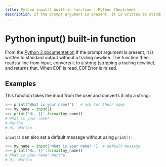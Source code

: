 ```yaml
---
title: Python input() built-in function - Python Cheatsheet
description: If the prompt argument is present, it is written to standard output without a trailing newline. The function then reads a line from input, converts it to a string (stripping a trailing newline), and returns that. When EOF is read, EOFError is raised.
---
```


# Python input() built-in function

<base-disclaimer>
  <base-disclaimer-title>
    From the <a target="_blank" href="https://docs.python.org/3/library/functions.html#input">Python 3 documentation</a>
  </base-disclaimer-title>
  <base-disclaimer-content>
   If the prompt argument is present, it is written to standard output without a trailing newline. The function then reads a line from input, converts it to a string (stripping a trailing newline), and returns that. When EOF is read, EOFError is raised.
  </base-disclaimer-content>
</base-disclaimer>

## Examples

This function takes the input from the user and converts it into a string:

```python
>>> print('What is your name?')   # ask for their name
>>> my_name = input()
>>> print('Hi, {}'.format(my_name))
# What is your name?
# Martha
# Hi, Martha
```

`input()` can also set a default message without using `print()`:

```python
>>> my_name = input('What is your name? ')  # default message
>>> print('Hi, {}'.format(my_name))
# What is your name? Martha
# Hi, Martha
```
